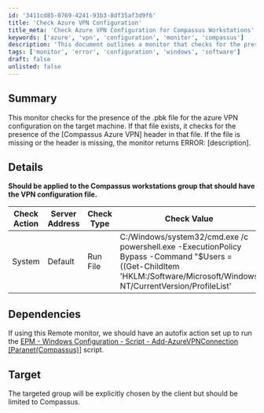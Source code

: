 ```yaml
---
id: '3411cd85-0769-4241-93b3-8df35af3d9f6'
title: 'Check Azure VPN Configuration'
title_meta: 'Check Azure VPN Configuration for Compassus Workstations'
keywords: ['azure', 'vpn', 'configuration', 'monitor', 'compassus']
description: 'This document outlines a monitor that checks for the presence of the .pbk file for Azure VPN configuration on target machines. It verifies the existence of the Compassus Azure VPN header within the file and returns error messages if the file or header is missing. Ideal for Compassus workstations group.'
tags: ['monitor', 'error', 'configuration', 'windows', 'software']
draft: false
unlisted: false
---
```

## Summary

This monitor checks for the presence of the .pbk file for the azure VPN configuration on the target machine. If that file exists, it checks for the presence of the [Compassus Azure VPN] header in that file. If the file is missing or the header is missing, the monitor returns ERROR: [description].

## Details

**Should be applied to the Compassus workstations group that should have the VPN configuration file.**

| Check Action | Server Address | Check Type | Check Value | Comparator | Interval | Result |
|--------------|----------------|-------------|-------------|------------|----------|--------|
| System       | Default        | Run File    | C:/Windows/system32/cmd.exe /c powershell.exe -ExecutionPolicy Bypass -Command "$Users = ((Get-ChildItem 'HKLM:/Software/Microsoft/Windows NT/CurrentVersion/ProfileList' | Where-Object {$_.GetValue('ProfileImagePath') -notlike 'C:/Windows*'}| ForEach-Object { $_.GetValue('ProfileImagePath') })).replace('C:/Users/','');$users | foreach { ; Try {; $path =  Get-item -Path """C:/Users/$_/AppData/Local/Packages/Microsoft.AzureVpn_8wekyb3d8bbwe/LocalState/rasphone.pbk""" -ErrorAction stop ; if ((Get-Content $path) -Contains '[Compassus Azure VPN]') {; Return; } else {; Return 'ERROR: Missing VPN Configuration'; }; } catch {; Return 'ERROR: Missing file'; }; }" | Does Not Contain | 300 | ERROR: |

## Dependencies

If using this Remote monitor, we should have an autofix action set up to run the [EPM - Windows Configuration - Script - Add-AzureVPNConnection [Paranet(Compassus)]](https://proval.itglue.com/DOC-5078775-11698749) script.

## Target

The targeted group will be explicitly chosen by the client but should be limited to Compassus.






